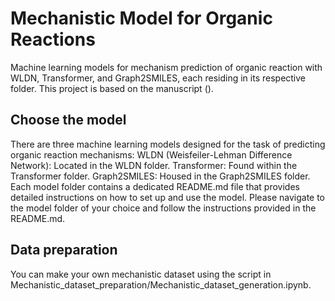 # Mechanistic Model for Organic Reactions
Machine learning models for mechanism prediction of organic reaction with WLDN, Transformer, and Graph2SMILES, each residing in its respective folder.
This project is based on the manuscript ().

## Choose the model
There are three machine learning models designed for the task of predicting organic reaction mechanisms:
WLDN (Weisfeiler-Lehman Difference Network): Located in the WLDN folder.
Transformer: Found within the Transformer folder.
Graph2SMILES: Housed in the Graph2SMILES folder.
Each model folder contains a dedicated README.md file that provides detailed instructions on how to set up and use the model. Please navigate to the model folder of your choice and follow the instructions provided in the README.md.

## Data preparation
You can make your own mechanistic dataset using the script in Mechanistic_dataset_preparation/Mechanistic_dataset_generation.ipynb.

